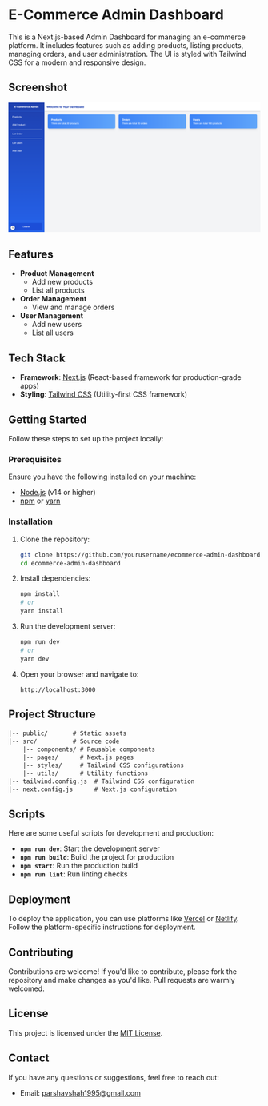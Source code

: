 # E-Commerce Admin Dashboard

This is a Next.js-based Admin Dashboard for managing an e-commerce platform. It includes features such as adding products, listing products, managing orders, and user administration. The UI is styled with Tailwind CSS for a modern and responsive design.

## Screenshot
![Dashboard Screenshot](screenshots/screen001.png)

## Features

- **Product Management**
  - Add new products
  - List all products
- **Order Management**
  - View and manage orders
- **User Management**
  - Add new users
  - List all users

## Tech Stack

- **Framework**: [Next.js](https://nextjs.org/) (React-based framework for production-grade apps)
- **Styling**: [Tailwind CSS](https://tailwindcss.com/) (Utility-first CSS framework)

## Getting Started

Follow these steps to set up the project locally:

### Prerequisites

Ensure you have the following installed on your machine:

- [Node.js](https://nodejs.org/) (v14 or higher)
- [npm](https://www.npmjs.com/) or [yarn](https://yarnpkg.com/)

### Installation

1. Clone the repository:

   ```bash
   git clone https://github.com/yourusername/ecommerce-admin-dashboard.git
   cd ecommerce-admin-dashboard
   ```

2. Install dependencies:

   ```bash
   npm install
   # or
   yarn install
   ```

3. Run the development server:

   ```bash
   npm run dev
   # or
   yarn dev
   ```

4. Open your browser and navigate to:

   ```
   http://localhost:3000
   ```

## Project Structure

```plaintext
|-- public/       # Static assets
|-- src/          # Source code
    |-- components/ # Reusable components
    |-- pages/      # Next.js pages
    |-- styles/     # Tailwind CSS configurations
    |-- utils/      # Utility functions
|-- tailwind.config.js  # Tailwind CSS configuration
|-- next.config.js      # Next.js configuration
```

## Scripts

Here are some useful scripts for development and production:

- **`npm run dev`**: Start the development server
- **`npm run build`**: Build the project for production
- **`npm start`**: Run the production build
- **`npm run lint`**: Run linting checks

## Deployment

To deploy the application, you can use platforms like [Vercel](https://vercel.com/) or [Netlify](https://www.netlify.com/). Follow the platform-specific instructions for deployment.

## Contributing

Contributions are welcome! If you'd like to contribute, please fork the repository and make changes as you'd like. Pull requests are warmly welcomed.

## License

This project is licensed under the [MIT License](LICENSE).

## Contact

If you have any questions or suggestions, feel free to reach out:
- Email: parshavshah1995@gmail.com
